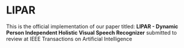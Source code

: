 # LIPAR
This is the official implementation of our paper titled: **LIPAR -  Dynamic Person Independent Holistic Visual Speech Recognizer** submitted to review at IEEE Transactions on Artificial Intelligence
